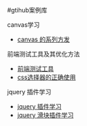 #gtihub案例库
<p>canvas学习</p>
<ul>
<li> <a href='https://github.com/Huaxi100FE/Blog/tree/ata/canvas-test/README.md'>canvas 的系列方发</a>
</li>
</ul>
<p>前端测试工具及其优化方法</p>
<ul>
<li><a href='https://github.com/Huaxi100FE/Blog/tree/ata/testTool/README.md'>前端测试工具</a></li>
<li><a href='https://github.com/Huaxi100FE/Blog/tree/ata/css-selector/README.md'>css选择器的正确使用</a></li>
</ul>
<p>jquery 插件学习</p>
<ul>
<li>
<a href='https://github.com/Huaxi100FE/Blog/tree/ata/jQuery插件学习/README.md'>jquery 插件学习</a>
</li>
<li>
<a href='https://github.com/Huaxi100FE/Blog/tree/ata/slide/README.md'>jquery 滑块插件学习</a>
</li>
</ul>
